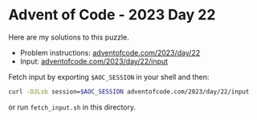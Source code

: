 # Advent of Code - 2023 Day 22
Here are my solutions to this puzzle.

* Problem instructions: [adventofcode.com/2023/day/22](https://adventofcode.com/2023/day/22)
* Input: [adventofcode.com/2023/day/22/input](https://adventofcode.com/2023/day/22/input)

Fetch input by exporting `$AOC_SESSION` in your shell and then:
```bash
curl -OJLsb session=$AOC_SESSION adventofcode.com/2023/day/22/input
```

or run `fetch_input.sh` in this directory.
